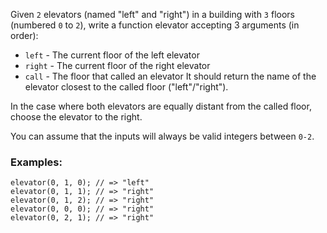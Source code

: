Given ```2``` elevators (named "left" and "right") in a building with ```3``` floors (numbered ```0``` to ```2```), write a function elevator accepting 3 arguments (in order):

* ```left``` - The current floor of the left elevator
* ```right``` - The current floor of the right elevator
* ```call``` - The floor that called an elevator
It should return the name of the elevator closest to the called floor ("left"/"right").

In the case where both elevators are equally distant from the called floor, choose the elevator to the right.

You can assume that the inputs will always be valid integers between ```0-2```.

### Examples:

```
elevator(0, 1, 0); // => "left"
elevator(0, 1, 1); // => "right"
elevator(0, 1, 2); // => "right"
elevator(0, 0, 0); // => "right"
elevator(0, 2, 1); // => "right"
```